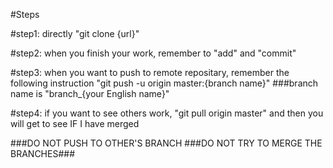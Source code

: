 #Steps

#step1: directly "git clone {url}"

#step2: when you finish your work, remember to "add" and "commit"

#step3: when you want to push to remote repositary, remember the following instruction
            "git push -u origin master:{branch name}"           ###branch name is "branch_{your English name}"
            
#step4: if you want to see others work, "git pull origin master" and then you will get to see IF I have merged

###DO NOT PUSH TO OTHER'S BRANCH
###DO NOT TRY TO MERGE THE BRANCHES###